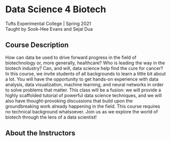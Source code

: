 # Data Science 4 Biotech

Tufts Experimental College | Spring 2021  
Taught by Sook-Hee Evans and Sejal Dua  

## Course Description

How can data be used to drive forward progress in the field of biotechnology or, more generally, healthcare? Who is leading the way in the biotech industry? Can, and will, data science help find the cure for cancer? In this course, we invite students of all backgrounds to learn a little bit about a lot. You will have the opportunity to get hands-on experience with data analysis, data visualization, machine learning, and neural networks in order to solve problems that matter. This class will be a fusion: we will provide a highly scaffolded tutorial of powerful data science techniques, and we will also have thought-provoking discussions that build upon the groundbreaking work already happening in the field. This course requires no technical background whatsoever. Join us as we explore the world of biotech through the lens of a data scientist!

## About the Instructors


